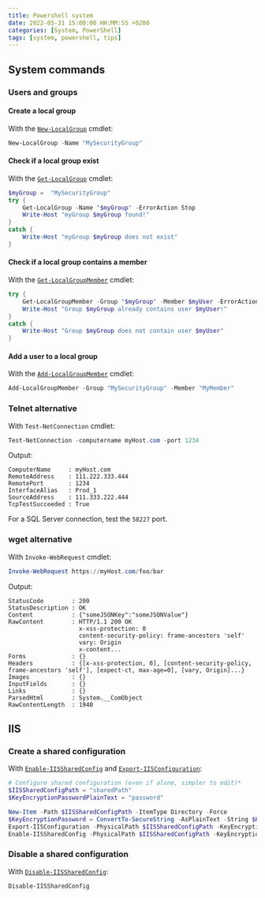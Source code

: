 ```yaml
---
title: Powershell system
date: 2022-05-31 15:00:00 HH:MM:SS +0200
categories: [System, PowerShell]
tags: [system, powershell, tips]
---
```


## System commands

### Users and groups

#### Create a local group

With the [`New-LocalGroup`](https://docs.microsoft.com/en-us/powershell/module/microsoft.powershell.localaccounts/new-localgroup?view=powershell-5.1) cmdlet:

```powershell
New-LocalGroup -Name "MySecurityGroup"
```

#### Check if a local group exist

With the [`Get-LocalGroup`](https://docs.microsoft.com/en-us/powershell/module/microsoft.powershell.localaccounts/get-localgroup?view=powershell-5.1) cmdlet:

```powershell
$myGroup =  "MySecurityGroup"
try {
    Get-LocalGroup -Name "$myGroup" -ErrorAction Stop
    Write-Host "myGroup $myGroup found!"
}
catch {
    Write-Host "myGroup $myGroup does not exist"
}
```

#### Check if a local group contains a member

With the [`Get-LocalGroupMember`](https://docs.microsoft.com/en-us/powershell/module/microsoft.powershell.localaccounts/get-localgroupmember?view=powershell-5.1) cmdlet:

```powershell
try {
    Get-LocalGroupMember -Group "$myGroup" -Member $myUser -ErrorAction Stop
    Write-Host "Group $myGroup already contains user $myUser!"
}
catch {
    Write-Host "Group $myGroup does not contain user $myUser"
}
```

#### Add a user to a local group

With the [`Add-LocalGroupMember`](https://docs.microsoft.com/en-us/powershell/module/microsoft.powershell.localaccounts/add-localgroupmember?view=powershell-5.1) cmdlet:

```powershell
Add-LocalGroupMember -Group "MySecurityGroup" -Member "MyMember"
```

### Telnet alternative

With `Test-NetConnection` cmdlet:

```powershell
Test-NetConnection -computername myHost.com -port 1234
```

Output:

```text
ComputerName     : myHost.com
RemoteAddress    : 111.222.333.444
RemotePort       : 1234
InterfaceAlias   : Prod_1
SourceAddress    : 111.333.222.444
TcpTestSucceeded : True
```

For a SQL Server connection, test the `58227` port.

### wget alternative

With `Invoke-WebRequest` cmdlet:

```powershell
Invoke-WebRequest https://myHost.com/foo/bar
```

Output:

```text
StatusCode        : 200
StatusDescription : OK
Content           : {"someJSONKey":"someJSONValue"}
RawContent        : HTTP/1.1 200 OK
                    x-xss-protection: 0
                    content-security-policy: frame-ancestors 'self'                    
                    vary: Origin
                    x-content...
Forms             : {}
Headers           : {[x-xss-protection, 0], [content-security-policy, frame-ancestors 'self'], [expect-ct, max-age=0], [vary, Origin]...}
Images            : {}
InputFields       : {}
Links             : {}
ParsedHtml        : System.__ComObject
RawContentLength  : 1940
```

## IIS

### Create a shared configuration

With [`Enable-IISSharedConfig`](https://docs.microsoft.com/en-us/powershell/module/iisadministration/enable-iissharedconfig?view=windowsserver2022-ps) and [`Export-IISConfiguration`](https://docs.microsoft.com/en-us/powershell/module/iisadministration/export-iisconfiguration?view=windowsserver2022-ps):

```powershell
# Configure shared configuration (even if alone, simpler to edit)*
$IISSharedConfigPath = "sharedPath"
$KeyEncryptionPasswordPlainText = "password"

New-Item -Path $IISSharedConfigPath -ItemType Directory -Force
$KeyEncryptionPassword = ConvertTo-SecureString -AsPlainText -String $KeyEncryptionPasswordPlainText -Force
Export-IISConfiguration -PhysicalPath $IISSharedConfigPath -KeyEncryptionPassword $KeyEncryptionPassword
Enable-IISSharedConfig -PhysicalPath $IISSharedConfigPath -KeyEncryptionPassword $KeyEncryptionPassword
```

### Disable a shared configuration

With [`Disable-IISSharedConfig`](https://docs.microsoft.com/en-us/powershell/module/iisadministration/disable-iissharedconfig?view=windowsserver2022-ps):

```powershell
Disable-IISSharedConfig
```
